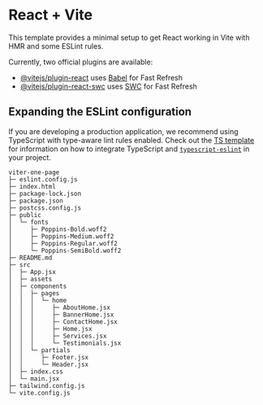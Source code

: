 # React + Vite

This template provides a minimal setup to get React working in Vite with HMR and some ESLint rules.

Currently, two official plugins are available:

- [@vitejs/plugin-react](https://github.com/vitejs/vite-plugin-react/blob/main/packages/plugin-react) uses [Babel](https://babeljs.io/) for Fast Refresh
- [@vitejs/plugin-react-swc](https://github.com/vitejs/vite-plugin-react/blob/main/packages/plugin-react-swc) uses [SWC](https://swc.rs/) for Fast Refresh

## Expanding the ESLint configuration

If you are developing a production application, we recommend using TypeScript with type-aware lint rules enabled. Check out the [TS template](https://github.com/vitejs/vite/tree/main/packages/create-vite/template-react-ts) for information on how to integrate TypeScript and [`typescript-eslint`](https://typescript-eslint.io) in your project.

```
viter-one-page
├─ eslint.config.js
├─ index.html
├─ package-lock.json
├─ package.json
├─ postcss.config.js
├─ public
│  └─ fonts
│     ├─ Poppins-Bold.woff2
│     ├─ Poppins-Medium.woff2
│     ├─ Poppins-Regular.woff2
│     └─ Poppins-SemiBold.woff2
├─ README.md
├─ src
│  ├─ App.jsx
│  ├─ assets
│  ├─ components
│  │  ├─ pages
│  │  │  └─ home
│  │  │     ├─ AboutHome.jsx
│  │  │     ├─ BannerHome.jsx
│  │  │     ├─ ContactHome.jsx
│  │  │     ├─ Home.jsx
│  │  │     ├─ Services.jsx
│  │  │     └─ Testimonials.jsx
│  │  └─ partials
│  │     ├─ Footer.jsx
│  │     └─ Header.jsx
│  ├─ index.css
│  └─ main.jsx
├─ tailwind.config.js
└─ vite.config.js

```
